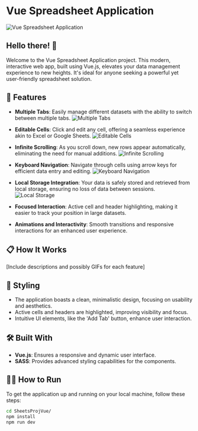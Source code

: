 # Vue Spreadsheet Application

![Vue Spreadsheet Application](https://github.com/davislyu/FrontendSpreadSheetsProj/assets/27707434/d1c4f553-bc29-495f-a1ea-b7c423e3e3e2)

## Hello there! 👋

Welcome to the Vue Spreadsheet Application project. This modern, interactive web app, built using Vue.js, elevates your data management experience to new heights. It's ideal for anyone seeking a powerful yet user-friendly spreadsheet solution.

## 🚀 Features

- **Multiple Tabs**: Easily manage different datasets with the ability to switch between multiple tabs.
  ![Multiple Tabs]([https://github.com/davislyu/FrontendSpreadSheetsProj/assets/27707434/50160462-2ac4-457b-889e-cc43f696ca82.gif](https://media.giphy.com/media/v1.Y2lkPTc5MGI3NjExamN1dmZ3dGRhNGJldGR0bzdna3l2ODY1MnJ0NWoxcTd2dHg3bXVjdSZlcD12MV9pbnRlcm5hbF9naWZfYnlfaWQmY3Q9Zw/Q1fM7GYxQpHLopqd8l/giphy.gif))

- **Editable Cells**: Click and edit any cell, offering a seamless experience akin to Excel or Google Sheets.
  ![Editable Cells](https://github.com/davislyu/FrontendSpreadSheetsProj/assets/27707434/bfd5ae0f-5afc-4b30-9f0f-a75628103f54.gif)

- **Infinite Scrolling**: As you scroll down, new rows appear automatically, eliminating the need for manual additions.
  ![Infinite Scrolling](https://github.com/davislyu/FrontendSpreadSheetsProj/assets/27707434/58383b37-e6f0-4da5-b34d-acc6ba6d77a5.gif)

- **Keyboard Navigation**: Navigate through cells using arrow keys for efficient data entry and editing.
  ![Keyboard Navigation](https://github.com/davislyu/FrontendSpreadSheetsProj/assets/27707434/4b593e5d-ffff-4c3d-81de-e7ba7af176d4.gif)

- **Local Storage Integration**: Your data is safely stored and retrieved from local storage, ensuring no loss of data between sessions.
  ![Local Storage](https://github.com/davislyu/FrontendSpreadSheetsProj/assets/27707434/79cae9a7-5ead-4921-bb9b-df04a4599176.gif)

- **Focused Interaction**: Active cell and header highlighting, making it easier to track your position in large datasets.

- **Animations and Interactivity**: Smooth transitions and responsive interactions for an enhanced user experience.

## 📋 How It Works

[Include descriptions and possibly GIFs for each feature]

## 🎨 Styling

- The application boasts a clean, minimalistic design, focusing on usability and aesthetics.
- Active cells and headers are highlighted, improving visibility and focus.
- Intuitive UI elements, like the 'Add Tab' button, enhance user interaction.

## 🛠 Built With

- **Vue.js**: Ensures a responsive and dynamic user interface.
- **SASS**: Provides advanced styling capabilities for the components.

## 🏃🏼 How to Run

To get the application up and running on your local machine, follow these steps:

```bash
cd SheetsProjVue/
npm install
npm run dev
